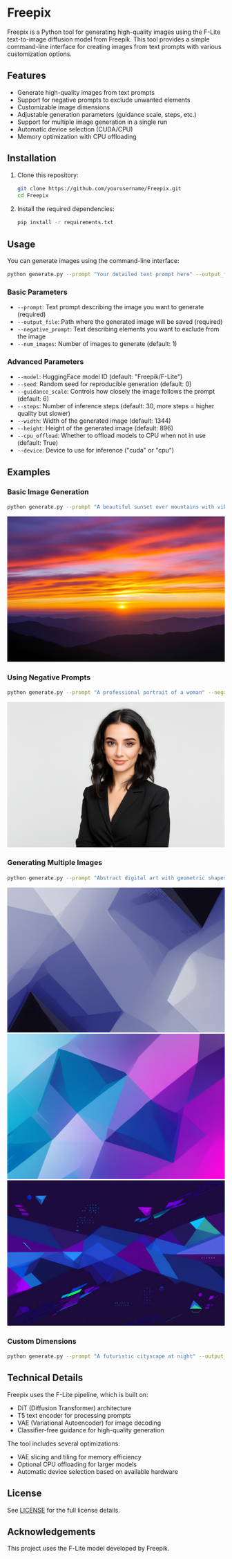 


          
# Freepix

Freepix is a Python tool for generating high-quality images using the F-Lite text-to-image diffusion model from Freepik. This tool provides a simple command-line interface for creating images from text prompts with various customization options.

## Features

- Generate high-quality images from text prompts
- Support for negative prompts to exclude unwanted elements
- Customizable image dimensions
- Adjustable generation parameters (guidance scale, steps, etc.)
- Support for multiple image generation in a single run
- Automatic device selection (CUDA/CPU)
- Memory optimization with CPU offloading

## Installation

1. Clone this repository:
   ```bash
   git clone https://github.com/yourusername/Freepix.git
   cd Freepix
   ```

2. Install the required dependencies:
   ```bash
   pip install -r requirements.txt
   ```

## Usage

You can generate images using the command-line interface:

```bash
python generate.py --prompt "Your detailed text prompt here" --output_file output.png
```

### Basic Parameters

- `--prompt`: Text prompt describing the image you want to generate (required)
- `--output_file`: Path where the generated image will be saved (required)
- `--negative_prompt`: Text describing elements you want to exclude from the image
- `--num_images`: Number of images to generate (default: 1)

### Advanced Parameters

- `--model`: HuggingFace model ID (default: "Freepik/F-Lite")
- `--seed`: Random seed for reproducible generation (default: 0)
- `--guidance_scale`: Controls how closely the image follows the prompt (default: 6)
- `--steps`: Number of inference steps (default: 30, more steps = higher quality but slower)
- `--width`: Width of the generated image (default: 1344)
- `--height`: Height of the generated image (default: 896)
- `--cpu_offload`: Whether to offload models to CPU when not in use (default: True)
- `--device`: Device to use for inference ("cuda" or "cpu")

## Examples

### Basic Image Generation

```bash
python generate.py --prompt "A beautiful sunset over mountains with vibrant colors" --output_file sunset.png
```
![Sunset example](sunset.png)

### Using Negative Prompts

```bash
python generate.py --prompt "A professional portrait of a woman" --negative_prompt "blurry, low quality, distorted" --output_file portrait.png
```
![Portrait example](portrait.png)

### Generating Multiple Images

```bash
python generate.py --prompt "Abstract digital art with geometric shapes" --output_file abstract.png --num_images 3
```
![Abstract examples](abstract.png) ![Abstract examples](abstract-1.png) ![Abstract examples](abstract-2.png)

### Custom Dimensions

```bash
python generate.py --prompt "A futuristic cityscape at night" --output_file cityscape.png --width 1920 --height 1080
```

## Technical Details

Freepix uses the F-Lite pipeline, which is built on:

- DiT (Diffusion Transformer) architecture
- T5 text encoder for processing prompts
- VAE (Variational Autoencoder) for image decoding
- Classifier-free guidance for high-quality generation

The tool includes several optimizations:
- VAE slicing and tiling for memory efficiency
- Optional CPU offloading for larger models
- Automatic device selection based on available hardware

## License

See [LICENSE](LICENSE) for the full license details.

## Acknowledgements

This project uses the F-Lite model developed by Freepik.
